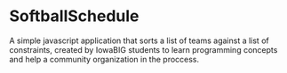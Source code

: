 # SoftballSchedule
A simple javascript application that sorts a list of teams against a list of constraints, created by IowaBIG students to learn programming concepts and help a community organization in the proccess.
